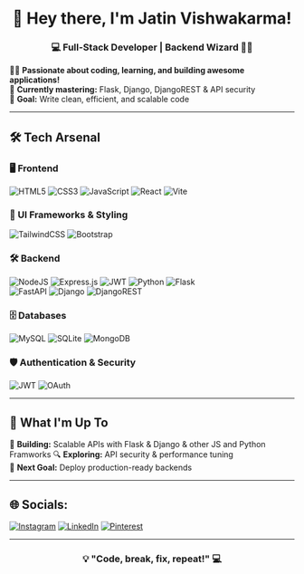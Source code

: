 <h1 align="center">🚀 Hey there, I'm Jatin Vishwakarma!</h1>  
<h3 align="center">💻 Full-Stack Developer | Backend Wizard 🧙‍♂️</h3>  

👨‍💻 **Passionate about coding, learning, and building awesome applications!**  
🌱 **Currently mastering:** Flask, Django, DjangoREST & API security  
🎯 **Goal:** Write clean, efficient, and scalable code  

---

## 🛠️ Tech Arsenal 

  ### 🖥️ Frontend  
  ![HTML5](https://img.shields.io/badge/html5-%23E34F26.svg?style=for-the-badge&logo=html5&logoColor=white)  ![CSS3](https://img.shields.io/badge/css3-%231572B6.svg?style=for-the-badge&logo=css3&logoColor=white)  ![JavaScript](https://img.shields.io/badge/javascript-%23323330.svg?style=for-the-badge&logo=javascript&logoColor=%23F7DF1E)  ![React](https://img.shields.io/badge/react-%2320232a.svg?style=for-the-badge&logo=react&logoColor=%2361DAFB)  ![Vite](https://img.shields.io/badge/vite-%23646CFF.svg?style=for-the-badge&logo=vite&logoColor=white)  
  
  ### 🎨 UI Frameworks & Styling  
  ![TailwindCSS](https://img.shields.io/badge/tailwindcss-%2338B2AC.svg?style=for-the-badge&logo=tailwind-css&logoColor=white)  ![Bootstrap](https://img.shields.io/badge/bootstrap-%238511FA.svg?style=for-the-badge&logo=bootstrap&logoColor=white)  
  
  ### 🛠️ Backend  
  ![NodeJS](https://img.shields.io/badge/node.js-6DA55F?style=for-the-badge&logo=node.js&logoColor=white)  ![Express.js](https://img.shields.io/badge/express.js-%23404d59.svg?style=for-the-badge&logo=express&logoColor=%2361DAFB)  ![JWT](https://img.shields.io/badge/JWT-black?style=for-the-badge&logo=JSON%20web%20tokens)  ![Python](https://img.shields.io/badge/python-3670A0?style=for-the-badge&logo=python&logoColor=ffdd54)  ![Flask](https://img.shields.io/badge/flask-%23000.svg?style=for-the-badge&logo=flask&logoColor=white)  
  ![FastAPI](https://img.shields.io/badge/FastAPI-005571?style=for-the-badge&logo=fastapi) ![Django](https://img.shields.io/badge/django-%23092E20.svg?style=for-the-badge&logo=django&logoColor=white)  ![DjangoREST](https://img.shields.io/badge/DJANGO-REST-ff1709?style=for-the-badge&logo=django&logoColor=white&color=ff1709&labelColor=gray)  

### 🗄️ Databases  
![MySQL](https://img.shields.io/badge/mysql-4479A1.svg?style=for-the-badge&logo=mysql&logoColor=white)  ![SQLite](https://img.shields.io/badge/sqlite-%2307405e.svg?style=for-the-badge&logo=sqlite&logoColor=white) ![MongoDB](https://img.shields.io/badge/mongodb-%2347A248.svg?style=for-the-badge&logo=mongodb&logoColor=white)  


### 🛡️ Authentication & Security  
![JWT](https://img.shields.io/badge/JWT-black?style=for-the-badge&logo=JSON%20web%20tokens)  ![OAuth](https://img.shields.io/badge/OAuth-0080FF?style=for-the-badge&logo=oauth&logoColor=white)  


---

## 📌 What I'm Up To  
🚧 **Building:** Scalable APIs with Flask & Django & other JS and Python Framworks 
🔍 **Exploring:** API security & performance tuning  
🎯 **Next Goal:** Deploy production-ready backends  

---

## 🌐 Socials:

[![Instagram](https://img.shields.io/badge/Instagram-%23E4405F.svg?logo=Instagram&logoColor=white)](https://instagram.com/jatinvishwakarma158) [![LinkedIn](https://img.shields.io/badge/LinkedIn-%230077B5.svg?logo=linkedin&logoColor=white)](https://linkedin.com/in/jatin7425) [![Pinterest](https://img.shields.io/badge/Pinterest-%23E60023.svg?logo=Pinterest&logoColor=white)](https://pinterest.com/jatinvishwakarma4310) 

---

<h3 align="center">💡 "Code, break, fix, repeat!" 💻</h3>


